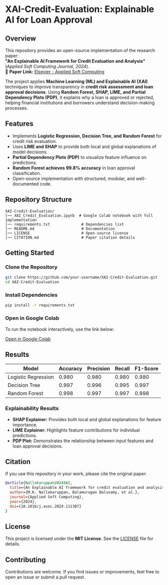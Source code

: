 # XAI-Credit-Evaluation: Explainable AI for Loan Approval  

## Overview  
This repository provides an open-source implementation of the research paper:  
**"An Explainable AI Framework for Credit Evaluation and Analysis"** (*Applied Soft Computing Journal, 2024*).  
📄 **Paper Link:** [Elsevier - Applied Soft Computing](https://www.sciencedirect.com/science/article/pii/S1568494624000814)

The project applies **Machine Learning (ML) and Explainable AI (XAI)** techniques to improve transparency in **credit risk assessment and loan approval decisions**. Using **Random Forest, SHAP, LIME, and Partial Dependency Plots (PDP)**, it explains why a loan is approved or rejected, helping financial institutions and borrowers understand decision-making processes.  

## Features  
- Implements **Logistic Regression, Decision Tree, and Random Forest** for credit risk evaluation.  
- Uses **LIME and SHAP** to provide both local and global explanations of model decisions.  
- **Partial Dependency Plots (PDP)** to visualize feature influence on predictions.  
- **Random Forest achieves 99.8% accuracy** in loan approval classification.  
- Open-source implementation with structured, modular, and well-documented code.  

## Repository Structure  
```
XAI-Credit-Evaluation/
│── XAI_Credit_Evaluation.ipynb  # Google Colab notebook with full implementation
│── requirements.txt              # Dependencies list
│── README.md                     # Documentation
│── LICENSE                       # Open-source license
│── CITATION.md                   # Paper citation details
```

## Getting Started  

### Clone the Repository  
```bash
git clone https://github.com/your-username/XAI-Credit-Evaluation.git
cd XAI-Credit-Evaluation
```

### Install Dependencies  
```bash
pip install -r requirements.txt
```

### Open in Google Colab  
To run the notebook interactively, use the link below:  

[Open in Google Colab](https://colab.research.google.com/github/Kaif0708/Credit-Risk-Explainability/blob/main/XAI_Credit_Evaluation.ipynb)  

## Results  
| Model            | Accuracy | Precision | Recall | F1-Score |
|-----------------|---------|----------|--------|---------|
| Logistic Regression | 0.980  | 0.980  | 0.980  | 0.980  |
| Decision Tree      | 0.997  | 0.996  | 0.995  | 0.997  |
| Random Forest | 0.998  | 0.997  | 0.997  | 0.998  |

### Explainability Results  
- **SHAP Explainer:** Provides both local and global explanations for feature importance.  
- **LIME Explainer:** Highlights feature contributions for individual predictions.  
- **PDP Plot:** Demonstrates the relationship between input features and loan approval decisions.  

## Citation  
If you use this repository in your work, please cite the original paper:  
```bibtex
@article{Nallakaruppan2024XAI,
  title={An Explainable AI framework for credit evaluation and analysis},
  author={M.K. Nallakaruppan, Balamurugan Balusamy, et al.},
  journal={Applied Soft Computing},
  year={2024},
  doi={10.1016/j.asoc.2024.111307}
}
```

## License  
This project is licensed under the **MIT License**. See the [LICENSE](LICENSE) file for details.  

## Contributing  
Contributions are welcome. If you find issues or improvements, feel free to open an issue or submit a pull request.  

